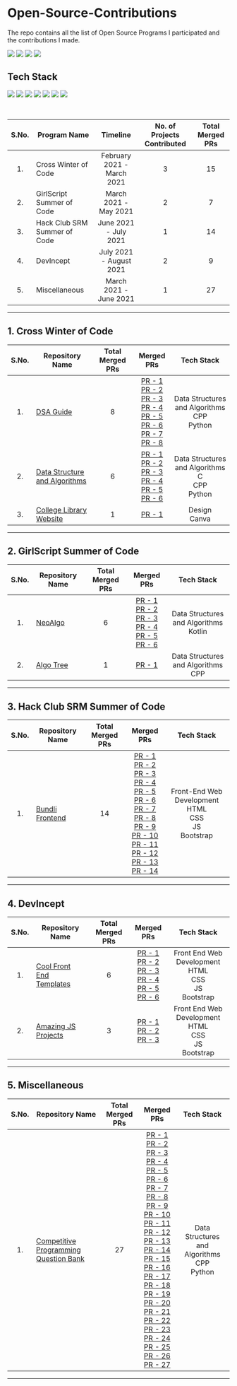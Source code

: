 # Open-Source-Contributions
The repo contains all the list of Open Source Programs I participated and the contributions I made.

<img src="https://forthebadge.com/images/badges/open-source.svg" />  <img src="https://forthebadge.com/images/badges/built-by-developers.svg" />  <img src="https://img.shields.io/badge/Merged%20PRs-72-blueviolet?style=for-the-badge" />  <img src="https://img.shields.io/badge/Total%20Projects-9-informational?style=for-the-badge" />

## Tech Stack
<img src="https://img.shields.io/badge/C%2B%2B-00599C?style=for-the-badge&logo=c%2B%2B&logoColor=white" />  <img src="https://img.shields.io/badge/HTML5-E34F26?style=for-the-badge&logo=html5&logoColor=white" />  <img src="https://img.shields.io/badge/CSS3-1572B6?style=for-the-badge&logo=css3&logoColor=white" />  <img src="https://img.shields.io/badge/Bootstrap-563D7C?style=for-the-badge&logo=bootstrap&logoColor=white" />  <img src="https://img.shields.io/badge/JavaScript-F7DF1E?style=for-the-badge&logo=javascript&logoColor=black" />  <img src="https://img.shields.io/badge/C-00599C?style=for-the-badge&logo=c&logoColor=white" />  <img src="https://img.shields.io/badge/Python-3776AB?style=for-the-badge&logo=python&logoColor=white" />

<br>

<table>
  <thead>
    <th>S.No.</th>
    <th>Program Name</th>
    <th>Timeline</th>
    <th>No. of Projects Contributed</th>
    <th>Total Merged PRs</th>
  </thead>
  <tbody>
    <tr align="center">
      <td>1.</td>
      <td align="left">Cross Winter of Code</td>
      <td>February 2021 - March 2021</td>
      <td>3</td>
      <td>15</td>
    </tr>
    <tr align="center">
      <td>2.</td>
      <td align="left">GirlScript Summer of Code</td>
      <td>March 2021 - May 2021</td>
      <td>2</td>
      <td>7</td>
    </tr>
    <tr align="center">
      <td>3.</td>
      <td align="left">Hack Club SRM Summer of Code</td>
      <td>June 2021 - July 2021</td>
      <td>1</td>
      <td>14</td>
    </tr>
    <tr align="center">
      <td>4.</td>
      <td align="left">DevIncept</td>
      <td>July 2021 - August 2021</td>
      <td>2</td>
      <td>9</td>
    </tr>
    <tr align="center">
      <td>5.</td>
      <td align="left">Miscellaneous</td>
      <td>March 2021 - June 2021</td>
      <td>1</td>
      <td>27</td>
    </tr>
  </tbody>
</table>

---

## 1. Cross Winter of Code


<table>
  <thead>
    <th>S.No.</th>
    <th>Repository Name</th>
    <th>Total Merged PRs</th>
    <th>Merged PRs</th>
    <th>Tech Stack</th>
  </thead>
  <tbody>
    <tr align="center">
      <td>1.</td>
      <td align="left"><a href="https://github.com/ankitapuri/DSA-guide">DSA Guide</a></td>
      <td>8</td>
      <td>
        <a href="https://github.com/ankitapuri/DSA-guide/pull/235">PR - 1</a> <br> 
        <a href="https://github.com/ankitapuri/DSA-guide/pull/237">PR - 2</a> <br> 
        <a href="https://github.com/ankitapuri/DSA-guide/pull/241">PR - 3</a> <br> 
        <a href="https://github.com/ankitapuri/DSA-guide/pull/255">PR - 4</a> <br> 
        <a href="https://github.com/ankitapuri/DSA-guide/pull/263">PR - 5</a> <br> 
        <a href="https://github.com/ankitapuri/DSA-guide/pull/272">PR - 6</a> <br> 
        <a href="https://github.com/ankitapuri/DSA-guide/pull/278">PR - 7</a> <br> 
        <a href="https://github.com/ankitapuri/DSA-guide/pull/293">PR - 8</a> <br> 
      </td>
      <td>
        Data Structures and Algorithms <br>
        CPP <br>
        Python <br>
      </td>
    </tr>
    <tr align="center">
      <td>2.</td>
      <td align="left"><a href="https://github.com/Nivedita967/Data-Structure-and-Algorithms">Data Structure and Algorithms</a></td>
      <td>6</td>
      <td>
        <a href="https://github.com/Nivedita967/Data-Structure-and-Algorithms/pull/526">PR - 1</a> <br> 
        <a href="https://github.com/Nivedita967/Data-Structure-and-Algorithms/pull/531">PR - 2</a> <br> 
        <a href="https://github.com/Nivedita967/Data-Structure-and-Algorithms/pull/555">PR - 3</a> <br> 
        <a href="https://github.com/Nivedita967/Data-Structure-and-Algorithms/pull/556">PR - 4</a> <br> 
        <a href="https://github.com/Nivedita967/Data-Structure-and-Algorithms/pull/557">PR - 5</a> <br> 
        <a href="https://github.com/Nivedita967/Data-Structure-and-Algorithms/pull/558">PR - 6</a> <br> 
      </td>
      <td>
        Data Structures and Algorithms <br>
        C <br>
        CPP <br>
        Python <br>
      </td>
    </tr>
    <tr align="center">
      <td>3.</td>
      <td align="left"><a href="https://github.com/urvashi-code1255/College-Library-Website">College Library Website</a></td>
      <td>1</td>
      <td> 
        <a href="https://github.com/urvashi-code1255/College-Library-Website/pull/57">PR - 1</a> <br> 
      </td>
      <td>
        Design <br>
        Canva <br>
      </td>
    </tr>
  </tbody>
</table>

---

## 2. GirlScript Summer of Code


<table>
  <thead>
    <th>S.No.</th>
    <th>Repository Name</th>
    <th>Total Merged PRs</th>
    <th>Merged PRs</th>
    <th>Tech Stack</th>
  </thead>
  <tbody>
    <tr align="center">
      <td>1.</td>
      <td align="left"><a href="https://github.com/TesseractCoding/NeoAlgo">NeoAlgo</a></td>
      <td>6</td>
      <td>
        <a href="https://github.com/TesseractCoding/NeoAlgo/pull/2999">PR - 1</a> <br> 
        <a href="https://github.com/TesseractCoding/NeoAlgo/pull/4518">PR - 2</a> <br> 
        <a href="https://github.com/TesseractCoding/NeoAlgo/pull/6778">PR - 3</a> <br> 
        <a href="https://github.com/TesseractCoding/NeoAlgo/pull/6793">PR - 4</a> <br> 
        <a href="https://github.com/TesseractCoding/NeoAlgo/pull/6809">PR - 5</a> <br> 
        <a href="https://github.com/TesseractCoding/NeoAlgo/pull/7305">PR - 6</a> <br>
      </td>
      <td>
        Data Structures and Algorithms <br>
        Kotlin <br>
      </td>
    </tr>
    <tr align="center">
      <td>2.</td>
      <td align="left"><a href="https://github.com/Algo-Phantoms/Algo-Tree">Algo Tree</a></td>
      <td>1</td>
      <td>
        <a href="https://github.com/Algo-Phantoms/Algo-Tree/pull/539">PR - 1</a> <br>
      </td>
      <td>
        Data Structures and Algorithms <br>
        CPP <br>
      </td>
    </tr>
  </tbody>
</table>

---

## 3. Hack Club SRM Summer of Code


<table>
  <thead>
    <th>S.No.</th>
    <th>Repository Name</th>
    <th>Total Merged PRs</th>
    <th>Merged PRs</th>
    <th>Tech Stack</th>
  </thead>
  <tbody>
    <tr align="center">
      <td>1.</td>
      <td align="left"><a href="https://github.com/Ayush7614/Bundli-Frontend">Bundli Frontend</a></td>
      <td>14</td>
      <td>
        <a href="https://github.com/Ayush7614/Bundli-Frontend/pull/35">PR - 1</a> <br> 
        <a href="https://github.com/Ayush7614/Bundli-Frontend/pull/38">PR - 2</a> <br> 
        <a href="https://github.com/Ayush7614/Bundli-Frontend/pull/44">PR - 3</a> <br> 
        <a href="https://github.com/Ayush7614/Bundli-Frontend/pull/52">PR - 4</a> <br> 
        <a href="https://github.com/Ayush7614/Bundli-Frontend/pull/65">PR - 5</a> <br> 
        <a href="https://github.com/Ayush7614/Bundli-Frontend/pull/75">PR - 6</a> <br> 
        <a href="https://github.com/Ayush7614/Bundli-Frontend/pull/102">PR - 7</a> <br> 
        <a href="https://github.com/Ayush7614/Bundli-Frontend/pull/165">PR - 8</a> <br> 
        <a href="https://github.com/Ayush7614/Bundli-Frontend/pull/191">PR - 9</a> <br> 
        <a href="https://github.com/Ayush7614/Bundli-Frontend/pull/192">PR - 10</a> <br> 
        <a href="https://github.com/Ayush7614/Bundli-Frontend/pull/207">PR - 11</a> <br> 
        <a href="https://github.com/Ayush7614/Bundli-Frontend/pull/209">PR - 12</a> <br> 
        <a href="https://github.com/Ayush7614/Bundli-Frontend/pull/262">PR - 13</a> <br> 
        <a href="https://github.com/Ayush7614/Bundli-Frontend/pull/269">PR - 14</a> <br> 
      </td>
      <td>
        Front-End Web Development <br>
        HTML <br>
        CSS <br>
        JS <br>
        Bootstrap <br>
      </td>
    </tr>
  </tbody>
</table>

---

## 4. DevIncept


<table>
  <thead>
    <th>S.No.</th>
    <th>Repository Name</th>
    <th>Total Merged PRs</th>
    <th>Merged PRs</th>
    <th>Tech Stack</th>
  </thead>
  <tbody>
    <tr align="center">
      <td>1.</td>
      <td align="left"><a href="https://github.com/kiruba-r11/Cool-Front-End_Templates">Cool Front End Templates</a></td>
      <td>6</td>
      <td>
        <a href="https://github.com/arpit456jain/Cool-Front-End_Templates/pull/65">PR - 1</a> <br>
        <a href="https://github.com/arpit456jain/Cool-Front-End_Templates/pull/71">PR - 2</a> <br>
        <a href="https://github.com/arpit456jain/Cool-Front-End_Templates/pull/76">PR - 3</a> <br>
        <a href="https://github.com/arpit456jain/Cool-Front-End_Templates/pull/81">PR - 4</a> <br>
        <a href="https://github.com/arpit456jain/Cool-Front-End_Templates/pull/87">PR - 5</a> <br>
        <a href="https://github.com/arpit456jain/Cool-Front-End_Templates/pull/92">PR - 6</a> <br>
      </td>
      <td>
        Front End Web Development <br>
        HTML <br>
        CSS <br>
        JS <br>
        Bootstrap <br>
      </td>
    </tr>
    <tr align="center">
      <td>2.</td>
      <td align="left"><a href="https://github.com/kiruba-r11/Amazing-Js-Projects">Amazing JS Projects</a></td>
      <td>3</td>
      <td>
        <a href="https://github.com/arpit456jain/Amazing-Js-Projects/pull/16">PR - 1</a> <br> 
        <a href="https://github.com/arpit456jain/Amazing-Js-Projects/pull/28">PR - 2</a> <br> 
        <a href="https://github.com/arpit456jain/Amazing-Js-Projects/pull/39">PR - 3</a> <br> 
      </td>
      <td>
        Front End Web Development <br>
        HTML <br>
        CSS <br>
        JS <br>
        Bootstrap <br>
      </td>
    </tr>
  </tbody>
</table>

---


## 5. Miscellaneous


<table>
  <thead>
    <th>S.No.</th>
    <th>Repository Name</th>
    <th>Total Merged PRs</th>
    <th>Merged PRs</th>
    <th>Tech Stack</th>
  </thead>
  <tbody>
    <tr align="center">
      <td>1.</td>
      <td align="left"><a href="https://github.com/kiruba-r11/CompetitiveProgrammingQuestionBank">Competitive Programming Question Bank</a></td>
      <td>27</td>
      <td>
        <a href="https://github.com/smv1999/CompetitiveProgrammingQuestionBank/pull/45">PR - 1</a> <br>
        <a href="https://github.com/smv1999/CompetitiveProgrammingQuestionBank/pull/48">PR - 2</a> <br>
        <a href="https://github.com/smv1999/CompetitiveProgrammingQuestionBank/pull/50">PR - 3</a> <br>
        <a href="https://github.com/smv1999/CompetitiveProgrammingQuestionBank/pull/52">PR - 4</a> <br>
        <a href="https://github.com/smv1999/CompetitiveProgrammingQuestionBank/pull/55">PR - 5</a> <br>
        <a href="https://github.com/smv1999/CompetitiveProgrammingQuestionBank/pull/59">PR - 6</a> <br>
        <a href="https://github.com/smv1999/CompetitiveProgrammingQuestionBank/pull/61">PR - 7</a> <br>
        <a href="https://github.com/smv1999/CompetitiveProgrammingQuestionBank/pull/63">PR - 8</a> <br>
        <a href="https://github.com/smv1999/CompetitiveProgrammingQuestionBank/pull/69">PR - 9</a> <br>
        <a href="https://github.com/smv1999/CompetitiveProgrammingQuestionBank/pull/74">PR - 10</a> <br>
        <a href="https://github.com/smv1999/CompetitiveProgrammingQuestionBank/pull/127">PR - 11</a> <br>
        <a href="https://github.com/smv1999/CompetitiveProgrammingQuestionBank/pull/133">PR - 12</a> <br>
        <a href="https://github.com/smv1999/CompetitiveProgrammingQuestionBank/pull/140">PR - 13</a> <br>
        <a href="https://github.com/smv1999/CompetitiveProgrammingQuestionBank/pull/142">PR - 14</a> <br>
        <a href="https://github.com/smv1999/CompetitiveProgrammingQuestionBank/pull/144">PR - 15</a> <br>
        <a href="https://github.com/smv1999/CompetitiveProgrammingQuestionBank/pull/152">PR - 16</a> <br>
        <a href="https://github.com/smv1999/CompetitiveProgrammingQuestionBank/pull/155">PR - 17</a> <br>
        <a href="https://github.com/smv1999/CompetitiveProgrammingQuestionBank/pull/159">PR - 18</a> <br>
        <a href="https://github.com/smv1999/CompetitiveProgrammingQuestionBank/pull/172">PR - 19</a> <br>
        <a href="https://github.com/smv1999/CompetitiveProgrammingQuestionBank/pull/175">PR - 20</a> <br>
        <a href="https://github.com/smv1999/CompetitiveProgrammingQuestionBank/pull/177">PR - 21</a> <br>
        <a href="https://github.com/smv1999/CompetitiveProgrammingQuestionBank/pull/181">PR - 22</a> <br>
        <a href="https://github.com/smv1999/CompetitiveProgrammingQuestionBank/pull/187">PR - 23</a> <br>
        <a href="https://github.com/smv1999/CompetitiveProgrammingQuestionBank/pull/191">PR - 24</a> <br>
        <a href="https://github.com/smv1999/CompetitiveProgrammingQuestionBank/pull/194">PR - 25</a> <br>
        <a href="https://github.com/smv1999/CompetitiveProgrammingQuestionBank/pull/197">PR - 26</a> <br>
        <a href="https://github.com/smv1999/CompetitiveProgrammingQuestionBank/pull/202">PR - 27</a> <br>
      </td>
      <td>
        Data Structures and Algorithms <br>
        CPP <br>
        Python <br>
      </td>
    </tr>
  </tbody>
</table>

---

